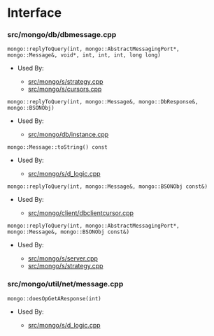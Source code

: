 
# Interface

### src/mongo/db/dbmessage.cpp

<div></div>

    mongo::replyToQuery(int, mongo::AbstractMessagingPort*, mongo::Message&, void*, int, int, int, long long)

- Used By:

    - [src/mongo/s/strategy.cpp](../../../sharding)
    - [src/mongo/s/cursors.cpp](../../../sharding)

<div></div>

    mongo::replyToQuery(int, mongo::Message&, mongo::DbResponse&, mongo::BSONObj)

- Used By:

    - [src/mongo/db/instance.cpp](../../../storage\_layer\_structure)

<div></div>

    mongo::Message::toString() const

- Used By:

    - [src/mongo/s/d\_logic.cpp](../../../writeback\_listener)

<div></div>

    mongo::replyToQuery(int, mongo::Message&, mongo::BSONObj const&)

- Used By:

    - [src/mongo/client/dbclientcursor.cpp](../../../cpp\_client\_driver)

<div></div>

    mongo::replyToQuery(int, mongo::AbstractMessagingPort*, mongo::Message&, mongo::BSONObj const&)

- Used By:

    - [src/mongo/s/server.cpp](../../../mongos\_and\_mongod\_mains)
    - [src/mongo/s/strategy.cpp](../../../sharding)

### src/mongo/util/net/message.cpp

<div></div>

    mongo::doesOpGetAResponse(int)

- Used By:

    - [src/mongo/s/d\_logic.cpp](../../../writeback\_listener)
